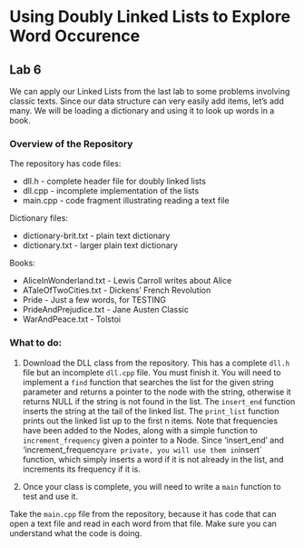 # Using Doubly Linked Lists to Explore Word Occurence

## Lab 6

We can apply our Linked Lists from the last lab to some problems involving classic texts. Since our data structure can very easily add items, let’s add many. We will be loading a dictionary and using it to look up words in a book.


### Overview of the Repository

The repository has code files:
* dll.h       - complete header file for doubly linked lists
* dll.cpp     - incomplete implementation of the lists
* main.cpp    - code fragment illustrating reading a text file

Dictionary files:
* dictionary-brit.txt - plain text dictionary
* dictionary.txt      - larger plain text dictionary

Books:
* AliceInWonderland.txt  - Lewis Carroll writes about Alice
* ATaleOfTwoCities.txt   - Dickens’ French Revolution
* Pride                  - Just a few words, for TESTING
* PrideAndPrejudice.txt  - Jane Austen Classic
* WarAndPeace.txt        - Tolstoi

### What to do:

1. Download the DLL class from the repository.  This has a complete `dll.h` file but an incomplete `dll.cpp` file.  You must finish it.  You will need to implement a `find` function that searches the list for the given string parameter and returns a pointer to the node with the string, otherwise it returns NULL if the string is not found in the list.  The `insert_end` function inserts the string at the tail of the linked list.  The `print_list` function prints out the linked list up to the first n items.  Note that frequencies have been added to the Nodes, along with a simple function to `increment_frequency` given a pointer to a Node. Since ‘insert_end’ and ‘increment_frequency` are private, you will use them in `insert` function, which simply inserts a word if it is not already in the list, and increments its frequency if it is.

2. Once your class is complete, you will need to write a `main` function to test and use it.  

Take the `main.cpp` file from the repository, because it has code that can open a text file and read in each word from that file. Make sure you can understand what the code is doing.
